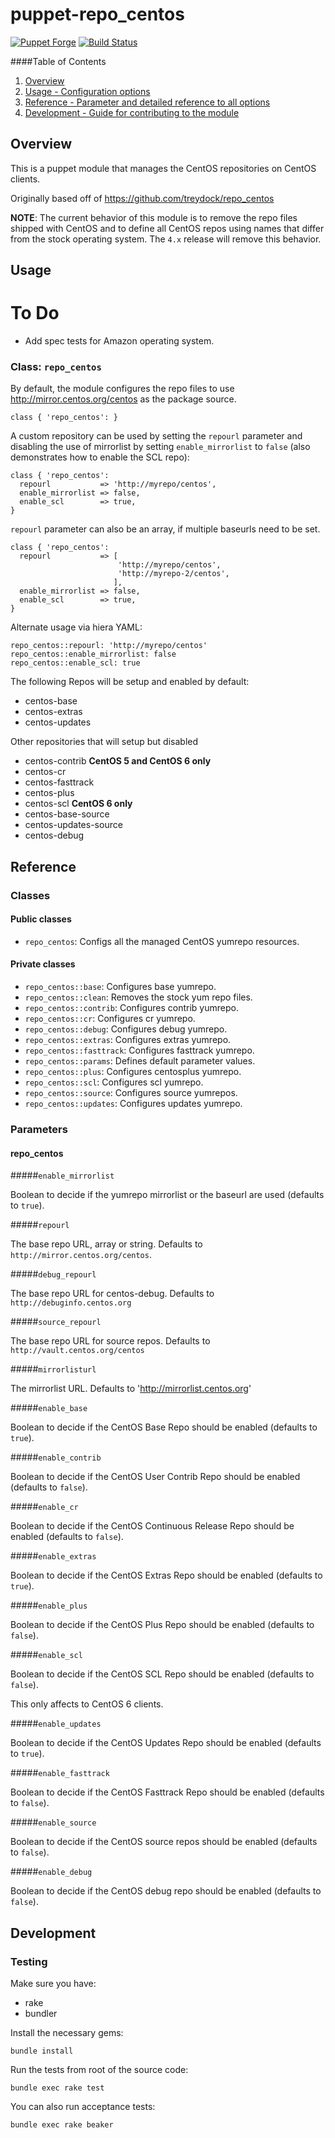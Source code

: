 # puppet-repo_centos

[![Puppet Forge](http://img.shields.io/puppetforge/v/treydock/repo_centos.svg)](https://forge.puppetlabs.com/treydock/repo_centos)
[![Build Status](https://travis-ci.org/treydock/repo_centos.svg?branch=master)](https://travis-ci.org/treydock/repo_centos)

####Table of Contents

1. [Overview](#overview)
2. [Usage - Configuration options](#usage)
3. [Reference - Parameter and detailed reference to all options](#reference)
4. [Development - Guide for contributing to the module](#development)

## Overview

This is a puppet module that manages the CentOS repositories on CentOS clients.

Originally based off of https://github.com/treydock/repo_centos

**NOTE**: The current behavior of this module is to remove the repo files shipped with CentOS and to define all CentOS repos using names that differ from the stock operating system.  The `4.x` release will remove this behavior.

## Usage

# To Do
* Add spec tests for Amazon operating system.

### Class: `repo_centos`

By default, the module configures the repo files to use http://mirror.centos.org/centos as the package source.

    class { 'repo_centos': }

A custom repository can be used by setting the `repourl` parameter and disabling the use of mirrorlist by setting `enable_mirrorlist` to `false` (also demonstrates how to enable the SCL repo):

    class { 'repo_centos':
      repourl           => 'http://myrepo/centos',
      enable_mirrorlist => false,
      enable_scl        => true,
    }

`repourl` parameter can also be an array, if multiple baseurls need to
be set.

    class { 'repo_centos':
      repourl           => [
                            'http://myrepo/centos',
                            'http://myrepo-2/centos',
                           ],
      enable_mirrorlist => false,
      enable_scl        => true,
    }

Alternate usage via hiera YAML:

    repo_centos::repourl: 'http://myrepo/centos'
    repo_centos::enable_mirrorlist: false
    repo_centos::enable_scl: true

The following Repos will be setup and enabled by default:

  * centos-base
  * centos-extras
  * centos-updates

Other repositories that will setup but disabled

  * centos-contrib **CentOS 5 and CentOS 6 only**
  * centos-cr
  * centos-fasttrack
  * centos-plus
  * centos-scl **CentOS 6 only**
  * centos-base-source
  * centos-updates-source
  * centos-debug


## Reference

### Classes

#### Public classes

* `repo_centos`: Configs all the managed CentOS yumrepo resources.

#### Private classes

* `repo_centos::base`: Configures base yumrepo.
* `repo_centos::clean`: Removes the stock yum repo files.
* `repo_centos::contrib`: Configures contrib yumrepo.
* `repo_centos::cr`: Configures cr yumrepo.
* `repo_centos::debug`: Configures debug yumrepo.
* `repo_centos::extras`: Configures extras yumrepo.
* `repo_centos::fasttrack`: Configures fasttrack yumrepo.
* `repo_centos::params`: Defines default parameter values.
* `repo_centos::plus`: Configures centosplus yumrepo.
* `repo_centos::scl`: Configures scl yumrepo.
* `repo_centos::source`: Configures source yumrepos.
* `repo_centos::updates`: Configures updates yumrepo.

### Parameters

#### repo_centos

#####`enable_mirrorlist`

Boolean to decide if the yumrepo mirrorlist or the baseurl are used (defaults to `true`).

#####`repourl`

The base repo URL, array or string.  Defaults to `http://mirror.centos.org/centos`.

#####`debug_repourl`

The base repo URL for centos-debug.  Defaults to `http://debuginfo.centos.org`

#####`source_repourl`

The base repo URL for source repos. Defaults to `http://vault.centos.org/centos`

#####`mirrorlisturl`

The mirrorlist URL.  Defaults to 'http://mirrorlist.centos.org'

#####`enable_base`

Boolean to decide if the CentOS Base Repo should be enabled (defaults to `true`).

#####`enable_contrib`

Boolean to decide if the CentOS User Contrib Repo should be enabled (defaults to `false`).

#####`enable_cr`

Boolean to decide if the CentOS Continuous Release Repo should be enabled (defaults to `false`).

#####`enable_extras`

Boolean to decide if the CentOS Extras Repo should be enabled (defaults to `true`).

#####`enable_plus`

Boolean to decide if the CentOS Plus Repo should be enabled (defaults to `false`).

#####`enable_scl`

Boolean to decide if the CentOS SCL Repo should be enabled (defaults to `false`).

This only affects to CentOS 6 clients.

#####`enable_updates`

Boolean to decide if the CentOS Updates Repo should be enabled (defaults to `true`).

#####`enable_fasttrack`

Boolean to decide if the CentOS Fasttrack Repo should be enabled (defaults to `false`).

#####`enable_source`

Boolean to decide if the CentOS source repos should be enabled (defaults to `false`).

#####`enable_debug`

Boolean to decide if the CentOS debug repo should be enabled (defaults to `false`).

## Development

### Testing

Make sure you have:

* rake
* bundler

Install the necessary gems:

    bundle install

Run the tests from root of the source code:

    bundle exec rake test

You can also run acceptance tests:

    bundle exec rake beaker
